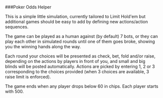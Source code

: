 ###Poker Odds Helper

This is a simple little simulation, currently tailored to Limit Hold'em but additional games should be easy to add by defining new actions/action sequences.

The game can be played as a human against (by default) 7 bots, or they can play each other in simulated rounds until one of them goes broke, showing you the winning hands along the way.

Each round your choices will be presented as check, bet, fold and/or raise, depending on the actions by players in front of you, and small and big blinds will be posted automatically.  Actions are picked by entering 1, 2 or 3 corresponding to the choices provided (when 3 choices are available, 3 raise limit is enforced).

The game ends when any player drops below 60 in chips.  Each player starts with 500.
